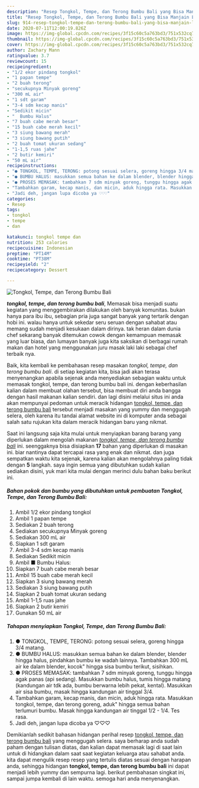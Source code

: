 ```yaml
---
description: "Resep Tongkol, Tempe, dan Terong Bumbu Bali yang Bisa Manjain Lidah"
title: "Resep Tongkol, Tempe, dan Terong Bumbu Bali yang Bisa Manjain Lidah"
slug: 914-resep-tongkol-tempe-dan-terong-bumbu-bali-yang-bisa-manjain-lidah
date: 2020-07-11T12:00:19.826Z
image: https://img-global.cpcdn.com/recipes/3f15c60c5a763bd3/751x532cq70/tongkol-tempe-dan-terong-bumbu-bali-foto-resep-utama.jpg
thumbnail: https://img-global.cpcdn.com/recipes/3f15c60c5a763bd3/751x532cq70/tongkol-tempe-dan-terong-bumbu-bali-foto-resep-utama.jpg
cover: https://img-global.cpcdn.com/recipes/3f15c60c5a763bd3/751x532cq70/tongkol-tempe-dan-terong-bumbu-bali-foto-resep-utama.jpg
author: Zachary Mann
ratingvalue: 3.7
reviewcount: 15
recipeingredient:
- "1/2 ekor pindang tongkol"
- "1 papan tempe"
- "2 buah terong"
- "secukupnya Minyak goreng"
- "300 mL air"
- "1 sdt garam"
- "3-4 sdm kecap manis"
- "Sedikit micin"
- "  Bumbu Halus"
- "7 buah cabe merah besar"
- "15 buah cabe merah kecil"
- "3 siung bawang merah"
- "3 siung bawang putih"
- "2 buah tomat ukuran sedang"
- "1-1,5 ruas jahe"
- "2 butir kemiri"
- "50 mL air"
recipeinstructions:
- "● TONGKOL, TEMPE, TERONG: potong sesuai selera, goreng hingga 3/4 matang."
- "● BUMBU HALUS: masukkan semua bahan ke dalam blender, blender hingga halus, pindahkan bumbu ke wadah lainnya. Tambahkan 300 mL air ke dalam blender, kocok&#34; hingga sisa bumbu terikut, sisihkan."
- "● PROSES MEMASAK: tambahkan 7 sdm minyak goreng, tunggu hingga agak panas (api sedang). Masukkan bumbu halus, tumis hingga matang (kandungan air tdk ada, bumbu berwarna lebih pekat, kental). Masukkan air sisa bumbu, masak hingga kandungan air tinggal 3/4."
- "Tambahkan garam, kecap manis, dan micin, aduk hingga rata. Masukkan tongkol, tempe, dan terong goreng, aduk&#34; hingga semua bahan terlumuri bumbu. Masak hingga kandungan air tinggal 1/2 - 1/4. Tes rasa."
- "Jadi deh, jangan lupa dicoba ya ♡♡♡"
categories:
- Resep
tags:
- tongkol
- tempe
- dan

katakunci: tongkol tempe dan 
nutrition: 253 calories
recipecuisine: Indonesian
preptime: "PT14M"
cooktime: "PT38M"
recipeyield: "2"
recipecategory: Dessert

---
```



![Tongkol, Tempe, dan Terong Bumbu Bali](https://img-global.cpcdn.com/recipes/3f15c60c5a763bd3/751x532cq70/tongkol-tempe-dan-terong-bumbu-bali-foto-resep-utama.jpg)

<b><i>tongkol, tempe, dan terong bumbu bali</i></b>, Memasak bisa menjadi suatu kegiatan yang menggembirakan dilakukan oleh banyak komunitas. bukan hanya para ibu ibu, sebagian pria juga sangat banyak yang tertarik dengan hobi ini. walau hanya untuk sekedar seru seruan dengan sahabat atau memang sudah menjadi kesukaan dalam dirinya. tak heran dalam dunia chef sekarang banyak ditemukan cowok dengan kemampuan memasak yang luar biasa, dan lumayan banyak juga kita saksikan di berbagai rumah makan dan hotel yang menggunakan juru masak laki laki sebagai chef terbaik nya.



Baik, kita kembali ke pembahasan resep masakan <i>tongkol, tempe, dan terong bumbu bali</i>. di setiap kegiatan kita, bisa jadi akan terasa menyenangkan apabila sejenak anda menyediakan sebagian waktu untuk memasak tongkol, tempe, dan terong bumbu bali ini. dengan keberhasilan kalian dalam membuat olahan tersebut, bisa membuat diri anda bangga dengan hasil makanan kalian sendiri. dan lagi disini melalui situs ini anda akan mempunyai pedoman untuk meracik hidangan <u>tongkol, tempe, dan terong bumbu bali</u> tersebut menjadi masakan yang yummy dan menggugah selera, oleh karena itu tandai alamat website ini di komputer anda sebagai salah satu rujukan kita dalam meracik hidangan baru yang nikmat.


Saat ini langsung saja kita mulai untuk menyiapkan barang barang yang diperlukan dalam mengolah makanan <u><i>tongkol, tempe, dan terong bumbu bali</i></u> ini. seenggaknya bisa disiapkan <b>17</b> bahan yang diperlukan di masakan ini. biar nantinya dapat tercapai rasa yang enak dan nikmat. dan juga sempatkan waktu kita sejenak, karena kalian akan mengolahnya paling tidak dengan <b>5</b> langkah. saya ingin semua yang dibutuhkan sudah kalian sediakan disini, yuk mari kita mulai dengan merinci dulu bahan baku berikut ini.

<!--inarticleads1-->

##### Bahan pokok dan bumbu yang dibutuhkan untuk pembuatan Tongkol, Tempe, dan Terong Bumbu Bali:

1. Ambil 1/2 ekor pindang tongkol
1. Ambil 1 papan tempe
1. Sediakan 2 buah terong
1. Sediakan secukupnya Minyak goreng
1. Sediakan 300 mL air
1. Siapkan 1 sdt garam
1. Ambil 3-4 sdm kecap manis
1. Sediakan Sedikit micin
1. Ambil  ■ Bumbu Halus:
1. Siapkan 7 buah cabe merah besar
1. Ambil 15 buah cabe merah kecil
1. Siapkan 3 siung bawang merah
1. Sediakan 3 siung bawang putih
1. Siapkan 2 buah tomat ukuran sedang
1. Ambil 1-1,5 ruas jahe
1. Siapkan 2 butir kemiri
1. Gunakan 50 mL air




<!--inarticleads2-->

##### Tahapan menyiapkan Tongkol, Tempe, dan Terong Bumbu Bali:

1. ● TONGKOL, TEMPE, TERONG: potong sesuai selera, goreng hingga 3/4 matang.
1. ● BUMBU HALUS: masukkan semua bahan ke dalam blender, blender hingga halus, pindahkan bumbu ke wadah lainnya. Tambahkan 300 mL air ke dalam blender, kocok&#34; hingga sisa bumbu terikut, sisihkan.
1. ● PROSES MEMASAK: tambahkan 7 sdm minyak goreng, tunggu hingga agak panas (api sedang). Masukkan bumbu halus, tumis hingga matang (kandungan air tdk ada, bumbu berwarna lebih pekat, kental). Masukkan air sisa bumbu, masak hingga kandungan air tinggal 3/4.
1. Tambahkan garam, kecap manis, dan micin, aduk hingga rata. Masukkan tongkol, tempe, dan terong goreng, aduk&#34; hingga semua bahan terlumuri bumbu. Masak hingga kandungan air tinggal 1/2 - 1/4. Tes rasa.
1. Jadi deh, jangan lupa dicoba ya ♡♡♡




Demikianlah sedikit bahasan hidangan perihal resep <u>tongkol, tempe, dan terong bumbu bali</u> yang menggugah selera. saya berharap anda sudah paham dengan tulisan diatas, dan kalian dapat memasak lagi di saat lain untuk di hidangkan dalam saat saat kegiatan keluarga atau sahabat anda. kita dapat mengulik resep resep yang tertulis diatas sesuai dengan harapan anda, sehingga hidangan <b>tongkol, tempe, dan terong bumbu bali</b> ini dapat menjadi lebih yummy dan sempurna lagi. berikut pembahasan singkat ini, sampai jumpa kembali di lain waktu. semoga hari anda menyenangkan.
